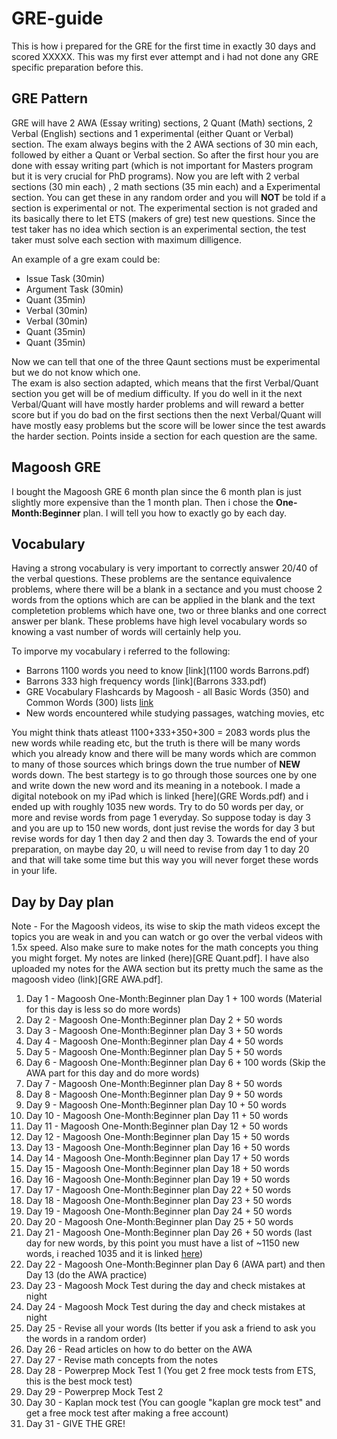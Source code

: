 # GRE-guide
This is how i prepared for the GRE for the first time in exactly 30 days and scored XXXXX. This was my first ever attempt and i had not done any GRE specific preparation before this.

## GRE Pattern
GRE will have 2 AWA (Essay writing) sections, 2 Quant (Math) sections, 2 Verbal (English) sections and 1 experimental (either Quant or Verbal) section. The exam always begins with the 2 AWA sections of 30 min each, followed by either a Quant or Verbal section. So after the first hour you are done with essay writing part (which is not important for Masters program but it is very crucial for PhD programs). Now you are left with 2 verbal sections (30 min each) , 2 math sections (35 min each) and a Experimental section. You can get these in any random order and you will **NOT** be told if a section is experimental or not. The experimental section is not graded and its basically there to let ETS (makers of gre) test new questions. Since the test taker has no idea which section is an experimental section, the test taker must solve each section with maximum dilligence.  
  
An example of a gre exam could be:
- Issue Task (30min)
- Argument Task (30min)
- Quant (35min)
- Verbal (30min)
- Verbal (30min)
- Quant (35min)
- Quant (35min)  
  
Now we can tell that one of the three Qaunt sections must be experimental but we do not know which one.  
The exam is also section adapted, which means that the first Verbal/Quant section you get will be of medium difficulty. If you do well in it the next Verbal/Quant will have mostly harder problems and will reward a better score but if you do bad on the first sections then the next Verbal/Quant will have mostly easy problems but the score will be lower since the test awards the harder section. Points inside a section for each question are the same.

## Magoosh GRE
I bought the Magoosh GRE 6 month plan since the 6 month plan is just slightly more expensive than the 1 month plan. Then i chose the **One-Month:Beginner** plan. I will tell you how to exactly go by each day.

## Vocabulary
Having a strong vocabulary is very important to correctly answer 20/40 of the verbal questions. These problems are the sentance equivalence problems, where there will be a blank in a sectance and you must choose 2 words from the options which are can be applied in the blank and the text completetion problems which have one, two or three blanks and one correct answer per blank. These problems have high level vocabulary words so knowing a vast number of words will certainly help you.  
  
To imporve my vocabulary i referred to the following:
- Barrons 1100 words you need to know [link](1100 words Barrons.pdf)
- Barrons 333 high frequency words [link](Barrons 333.pdf)
- GRE Vocabulary Flashcards by Magoosh -  all Basic Words (350) and Common Words (300) lists [link](https://play.google.com/store/apps/details?id=com.magoosh.flashcards.gre)
- New words encountered while studying passages, watching movies, etc  
  
You might think thats atleast 1100+333+350+300 = 2083 words plus the new words while reading etc, but the truth is there will be many words which you already know and there will be many words which are common to many of those sources which brings down the true number of **NEW** words down. The best startegy is to go through those sources one by one and write down the new word and its meaning in a notebook. I made a digital notebook on my iPad which is linked [here](GRE Words.pdf) and i ended up with roughly 1035 new words. Try to do 50 words per day, or more and revise words from page 1 everyday. So suppose today is day 3 and you are up to 150 new words, dont just revise the words for day 3 but revise words for day 1 then day 2 and then day 3. Towards the end of your preparation, on maybe day 20, u will need to revise from day 1 to day 20 and that will take some time but this way you will never forget these words in your life.

## Day by Day plan
Note - For the Magoosh videos, its wise to skip the math videos except the topics you are weak in and you can watch or go over the verbal videos with 1.5x speed. Also make sure to make notes for the math concepts you thing you might forget. My notes are linked (here)[GRE Quant.pdf]. I have also uploaded my notes for the AWA section but its pretty much the same as the magoosh video (link)[GRE AWA.pdf].
  
1.  Day 1  - Magoosh One-Month:Beginner plan Day 1 + 100 words (Material for this day is less so do more words)
2.  Day 2  - Magoosh One-Month:Beginner plan Day 2 + 50 words
3.  Day 3  - Magoosh One-Month:Beginner plan Day 3 + 50 words
4.  Day 4  - Magoosh One-Month:Beginner plan Day 4 + 50 words
5.  Day 5  - Magoosh One-Month:Beginner plan Day 5 + 50 words
6.  Day 6  - Magoosh One-Month:Beginner plan Day 6 + 100 words (Skip the AWA part for this day and do more words)
7.  Day 7  - Magoosh One-Month:Beginner plan Day 8 + 50 words
8.  Day 8  - Magoosh One-Month:Beginner plan Day 9 + 50 words
9.  Day 9  - Magoosh One-Month:Beginner plan Day 10 + 50 words
10. Day 10 - Magoosh One-Month:Beginner plan Day 11 + 50 words
11. Day 11 - Magoosh One-Month:Beginner plan Day 12 + 50 words
12. Day 12 - Magoosh One-Month:Beginner plan Day 15 + 50 words
13. Day 13 - Magoosh One-Month:Beginner plan Day 16 + 50 words
14. Day 14 - Magoosh One-Month:Beginner plan Day 17 + 50 words
15. Day 15 - Magoosh One-Month:Beginner plan Day 18 + 50 words
16. Day 16 - Magoosh One-Month:Beginner plan Day 19 + 50 words
17. Day 17 - Magoosh One-Month:Beginner plan Day 22 + 50 words
18. Day 18 - Magoosh One-Month:Beginner plan Day 23 + 50 words
19. Day 19 - Magoosh One-Month:Beginner plan Day 24 + 50 words
20. Day 20 - Magoosh One-Month:Beginner plan Day 25 + 50 words
21. Day 21 - Magoosh One-Month:Beginner plan Day 26 + 50 words (last day for new words, by this point you must have a list of ~1150 new words, i reached 1035 and it is linked [here]())
22. Day 22 - Magoosh One-Month:Beginner plan Day 6 (AWA part) and then Day 13 (do the AWA practice)
23. Day 23 - Magoosh Mock Test during the day and check mistakes at night
24. Day 24 - Magoosh Mock Test during the day and check mistakes at night
25. Day 25 - Revise all your words (Its better if you ask a friend to ask you the words in a random order)
26. Day 26 - Read articles on how to do better on the AWA
27. Day 27 - Revise math concepts from the notes
28. Day 28 - Powerprep Mock Test 1 (You get 2 free mock tests from ETS, this is the best mock test)
29. Day 29 - Powerprep Mock Test 2
30. Day 30 - Kaplan mock test (You can google "kaplan gre mock test" and get a free mock test after making a free account)
31. Day 31 - GIVE THE GRE!
